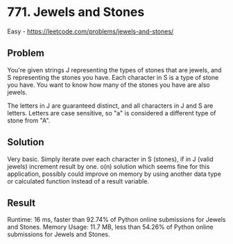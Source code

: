 # 771. Jewels and Stones

Easy - https://leetcode.com/problems/jewels-and-stones/

## Problem

You're given strings J representing the types of stones that are jewels, and S representing the stones you have.  Each character in S is a type of stone you have.  You want to know how many of the stones you have are also jewels.

The letters in J are guaranteed distinct, and all characters in J and S are letters. Letters are case sensitive, so "a" is considered a different type of stone from "A".

## Solution

Very basic. Simply iterate over each character in S (stones), if in J (valid jewels) increment result by one. o(n) solution which seems fine for this application, possibly could improve on memory by using another data type or calculated function instead of a result variable.

## Result

Runtime: 16 ms, faster than 92.74% of Python online submissions for Jewels and Stones.
Memory Usage: 11.7 MB, less than 54.26% of Python online submissions for Jewels and Stones.